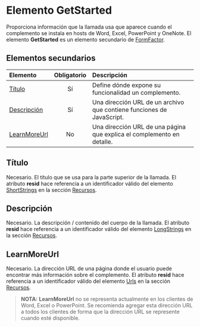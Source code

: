 ﻿# Elemento GetStarted

Proporciona información que la llamada usa que aparece cuando el complemento se instala en hosts de Word, Excel, PowerPoint y OneNote. El elemento **GetStarted** es un elemento secundario de [FormFactor](./formfactor.md).

## Elementos secundarios

| Elemento                       | Obligatorio | Descripción                                        |
|:------------------------------|:--------:|:---------------------------------------------------|
| [Título](#título)               | Sí      | Define dónde expone su funcionalidad un complemento.     |
| [Descripción](#descripción)   | Sí      | Una dirección URL de un archivo que contiene funciones de JavaScript.|
| [LearnMoreUrl](#learnmoreurl) | No       | Una dirección URL de una página que explica el complemento en detalle.   |


## Título 
Necesario. El título que se usa para la parte superior de la llamada. El atributo **resid** hace referencia a un identificador válido del elemento [ShortStrings](./resources.md#shortstrings) en la sección [Recursos](./resources.md).

## Descripción
Necesario. La descripción / contenido del cuerpo de la llamada. El atributo **resid** hace referencia a un identificador válido del elemento [LongStrings](./resources.md#longstrings) en la sección [Recursos](./resources.md).

## LearnMoreUrl
Necesario. La dirección URL de una página donde el usuario puede encontrar más información sobre el complemento. El atributo **resid** hace referencia a un identificador válido del elemento [Urls](./resources.md#urls) en la sección [Recursos](./resources.md).

> **NOTA:** **LearnMoreUrl** no se representa actualmente en los clientes de Word, Excel o PowerPoint. Se recomienda agregar esta dirección URL a todos los clientes de forma que la dirección URL se represente cuando esté disponible. 
